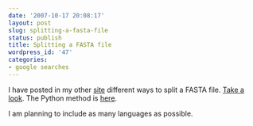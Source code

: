 ```yaml
---
date: '2007-10-17 20:08:17'
layout: post
slug: splitting-a-fasta-file
status: publish
title: Splitting a FASTA file
wordpress_id: '47'
categories:
- google searches
---
```


I have posted in my other [site](http://python.genedrift.org) different ways to split a FASTA file. [Take a look](http://python.genedrift.org/2007/10/10/alternative-methods-to-split-a-fasta-file/). The Python method is [here](http://python.genedrift.org/2007/10/10/splitting-multiple-fasta-file-or-why-shouldnt-we-reinvent-the-wheel/).

I am planning to include as many languages as possible.
